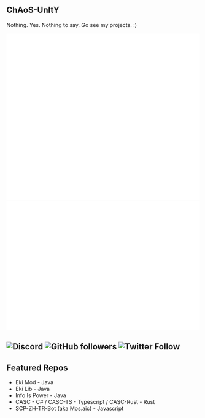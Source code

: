 ## ChAoS-UnItY 
Nothing. Yes. Nothing to say. Go see my projects. :)

![github stats](https://raw.githubusercontent.com/ChAoSUnItY/github-stats/db2c3e7d84dcabbcedcea24473419519df64283d/generated/overview.svg) ![Top Langs](https://raw.githubusercontent.com/ChAoSUnItY/github-stats/db2c3e7d84dcabbcedcea24473419519df64283d/generated/languages.svg)

![Discord](https://img.shields.io/discord/475654902610395146?color=black&label=My%20Discord%20Server&logo=discord&style=for-the-badge)  ![GitHub followers](https://img.shields.io/github/followers/ChAoSUnItY?color=black&logo=github&style=for-the-badge)  ![Twitter Follow](https://img.shields.io/twitter/follow/KyleLin921021?color=black&logo=twitter&style=for-the-badge)
------
## Featured Repos
- Eki Mod - Java
- Eki Lib - Java
- Info Is Power - Java
- CASC - C# / CASC-TS - Typescript / CASC-Rust - Rust
- SCP-ZH-TR-Bot (aka Mos.aic) - Javascript
